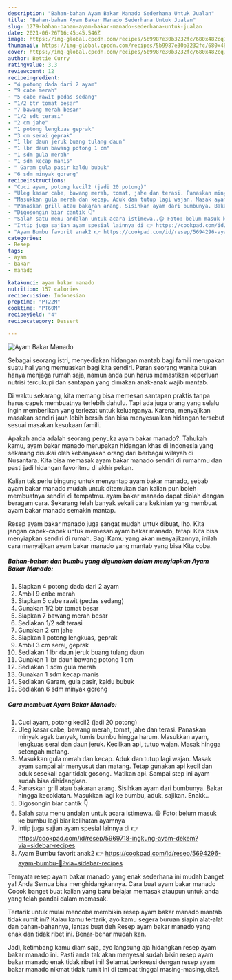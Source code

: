 ```yaml
---
description: "Bahan-bahan Ayam Bakar Manado Sederhana Untuk Jualan"
title: "Bahan-bahan Ayam Bakar Manado Sederhana Untuk Jualan"
slug: 1279-bahan-bahan-ayam-bakar-manado-sederhana-untuk-jualan
date: 2021-06-26T16:45:45.546Z
image: https://img-global.cpcdn.com/recipes/5b9987e30b3232fc/680x482cq70/ayam-bakar-manado-foto-resep-utama.jpg
thumbnail: https://img-global.cpcdn.com/recipes/5b9987e30b3232fc/680x482cq70/ayam-bakar-manado-foto-resep-utama.jpg
cover: https://img-global.cpcdn.com/recipes/5b9987e30b3232fc/680x482cq70/ayam-bakar-manado-foto-resep-utama.jpg
author: Bettie Curry
ratingvalue: 3.3
reviewcount: 12
recipeingredient:
- "4 potong dada dari 2 ayam"
- "9 cabe merah"
- "5 cabe rawit pedas sedang"
- "1/2 btr tomat besar"
- "7 bawang merah besar"
- "1/2 sdt terasi"
- "2 cm jahe"
- "1 potong lengkuas geprak"
- "3 cm serai geprak"
- "1 lbr daun jeruk buang tulang daun"
- "1 lbr daun bawang potong 1 cm"
- "1 sdm gula merah"
- "1 sdm kecap manis"
- " Garam gula pasir kaldu bubuk"
- "6 sdm minyak goreng"
recipeinstructions:
- "Cuci ayam, potong kecil2 (jadi 20 potong)"
- "Uleg kasar cabe, bawang merah, tomat, jahe dan terasi. Panaskan minyak agak banyak, tumis bumbu hingga harum. Masukkan ayam, lengkuas serai dan daun jeruk. Kecilkan api, tutup wajan. Masak hingga setengah matang."
- "Masukkan gula merah dan kecap. Aduk dan tutup lagi wajan. Masak ayam sampai air menyusut dan matang. Tetap gunakan api kecil dan aduk sesekali agar tidak gosong. Matikan api. Sampai step ini ayam sudah bisa dihidangkan."
- "Panaskan grill atau bakaran arang. Sisihkan ayam dari bumbunya. Bakar hingga kecoklatan. Masukkan lagi ke bumbu, aduk, sajikan. Enakk.."
- "Digosongin biar cantik 👇"
- "Salah satu menu andalan untuk acara istimewa..😄 Foto: belum masuk ke bumbu lagi biar kelihatan ayamnya"
- "Intip juga sajian ayam spesial lainnya di 👉 https://cookpad.com/id/resep/5969718-ingkung-ayam-dekem?via=sidebar-recipes"
- "Ayam Bumbu favorit anak2 👉 https://cookpad.com/id/resep/5694296-ayam-bumbu-🍗?via=sidebar-recipes"
categories:
- Resep
tags:
- ayam
- bakar
- manado

katakunci: ayam bakar manado 
nutrition: 157 calories
recipecuisine: Indonesian
preptime: "PT22M"
cooktime: "PT60M"
recipeyield: "4"
recipecategory: Dessert

---
```



![Ayam Bakar Manado](https://img-global.cpcdn.com/recipes/5b9987e30b3232fc/680x482cq70/ayam-bakar-manado-foto-resep-utama.jpg)

Sebagai seorang istri, menyediakan hidangan mantab bagi famili merupakan suatu hal yang memuaskan bagi kita sendiri. Peran seorang  wanita bukan hanya menjaga rumah saja, namun anda pun harus memastikan keperluan nutrisi tercukupi dan santapan yang dimakan anak-anak wajib mantab.

Di waktu  sekarang, kita memang bisa memesan santapan praktis tanpa harus capek membuatnya terlebih dahulu. Tapi ada juga orang yang selalu ingin memberikan yang terlezat untuk keluarganya. Karena, menyajikan masakan sendiri jauh lebih bersih dan bisa menyesuaikan hidangan tersebut sesuai masakan kesukaan famili. 



Apakah anda adalah seorang penyuka ayam bakar manado?. Tahukah kamu, ayam bakar manado merupakan hidangan khas di Indonesia yang sekarang disukai oleh kebanyakan orang dari berbagai wilayah di Nusantara. Kita bisa memasak ayam bakar manado sendiri di rumahmu dan pasti jadi hidangan favoritmu di akhir pekan.

Kalian tak perlu bingung untuk menyantap ayam bakar manado, sebab ayam bakar manado mudah untuk ditemukan dan kalian pun boleh membuatnya sendiri di tempatmu. ayam bakar manado dapat diolah dengan beragam cara. Sekarang telah banyak sekali cara kekinian yang membuat ayam bakar manado semakin mantap.

Resep ayam bakar manado juga sangat mudah untuk dibuat, lho. Kita jangan capek-capek untuk memesan ayam bakar manado, tetapi Kita bisa menyiapkan sendiri di rumah. Bagi Kamu yang akan menyajikannya, inilah cara menyajikan ayam bakar manado yang mantab yang bisa Kita coba.

<!--inarticleads1-->

##### Bahan-bahan dan bumbu yang digunakan dalam menyiapkan Ayam Bakar Manado:

1. Siapkan 4 potong dada dari 2 ayam
1. Ambil 9 cabe merah
1. Siapkan 5 cabe rawit (pedas sedang)
1. Gunakan 1/2 btr tomat besar
1. Siapkan 7 bawang merah besar
1. Sediakan 1/2 sdt terasi
1. Gunakan 2 cm jahe
1. Siapkan 1 potong lengkuas, geprak
1. Ambil 3 cm serai, geprak
1. Sediakan 1 lbr daun jeruk buang tulang daun
1. Gunakan 1 lbr daun bawang potong 1 cm
1. Sediakan 1 sdm gula merah
1. Gunakan 1 sdm kecap manis
1. Sediakan  Garam, gula pasir, kaldu bubuk
1. Sediakan 6 sdm minyak goreng




<!--inarticleads2-->

##### Cara membuat Ayam Bakar Manado:

1. Cuci ayam, potong kecil2 (jadi 20 potong)
1. Uleg kasar cabe, bawang merah, tomat, jahe dan terasi. Panaskan minyak agak banyak, tumis bumbu hingga harum. Masukkan ayam, lengkuas serai dan daun jeruk. Kecilkan api, tutup wajan. Masak hingga setengah matang.
1. Masukkan gula merah dan kecap. Aduk dan tutup lagi wajan. Masak ayam sampai air menyusut dan matang. Tetap gunakan api kecil dan aduk sesekali agar tidak gosong. Matikan api. Sampai step ini ayam sudah bisa dihidangkan.
1. Panaskan grill atau bakaran arang. Sisihkan ayam dari bumbunya. Bakar hingga kecoklatan. Masukkan lagi ke bumbu, aduk, sajikan. Enakk..
1. Digosongin biar cantik 👇
1. Salah satu menu andalan untuk acara istimewa..😄 Foto: belum masuk ke bumbu lagi biar kelihatan ayamnya
1. Intip juga sajian ayam spesial lainnya di 👉 https://cookpad.com/id/resep/5969718-ingkung-ayam-dekem?via=sidebar-recipes
1. Ayam Bumbu favorit anak2 👉 https://cookpad.com/id/resep/5694296-ayam-bumbu-🍗?via=sidebar-recipes




Ternyata resep ayam bakar manado yang enak sederhana ini mudah banget ya! Anda Semua bisa menghidangkannya. Cara buat ayam bakar manado Cocok banget buat kalian yang baru belajar memasak ataupun untuk anda yang telah pandai dalam memasak.

Tertarik untuk mulai mencoba membikin resep ayam bakar manado mantab tidak rumit ini? Kalau kamu tertarik, ayo kamu segera buruan siapin alat-alat dan bahan-bahannya, lantas buat deh Resep ayam bakar manado yang enak dan tidak ribet ini. Benar-benar mudah kan. 

Jadi, ketimbang kamu diam saja, ayo langsung aja hidangkan resep ayam bakar manado ini. Pasti anda tak akan menyesal sudah bikin resep ayam bakar manado enak tidak ribet ini! Selamat berkreasi dengan resep ayam bakar manado nikmat tidak rumit ini di tempat tinggal masing-masing,oke!.

